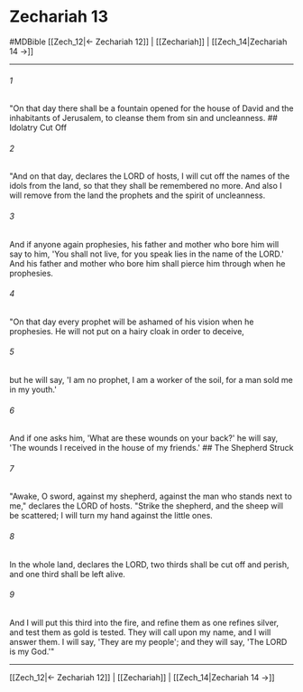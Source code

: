 # Zechariah 13
#MDBible
[[Zech_12|← Zechariah 12]] | [[Zechariah]] | [[Zech_14|Zechariah 14 →]]

***

###### 1 

"On that day there shall be a fountain opened for the house of David and the inhabitants of Jerusalem, to cleanse them from sin and uncleanness. ## Idolatry Cut Off 

###### 2 

"And on that day, declares the LORD of hosts, I will cut off the names of the idols from the land, so that they shall be remembered no more. And also I will remove from the land the prophets and the spirit of uncleanness. 

###### 3 

And if anyone again prophesies, his father and mother who bore him will say to him, 'You shall not live, for you speak lies in the name of the LORD.' And his father and mother who bore him shall pierce him through when he prophesies. 

###### 4 

"On that day every prophet will be ashamed of his vision when he prophesies. He will not put on a hairy cloak in order to deceive, 

###### 5 

but he will say, 'I am no prophet, I am a worker of the soil, for a man sold me in my youth.' 

###### 6 

And if one asks him, 'What are these wounds on your back?' he will say, 'The wounds I received in the house of my friends.' ## The Shepherd Struck 

###### 7 

"Awake, O sword, against my shepherd, against the man who stands next to me," declares the LORD of hosts. "Strike the shepherd, and the sheep will be scattered; I will turn my hand against the little ones. 

###### 8 

In the whole land, declares the LORD, two thirds shall be cut off and perish, and one third shall be left alive. 

###### 9 

And I will put this third into the fire, and refine them as one refines silver, and test them as gold is tested. They will call upon my name, and I will answer them. I will say, 'They are my people'; and they will say, 'The LORD is my God.'" 

***

[[Zech_12|← Zechariah 12]] | [[Zechariah]] | [[Zech_14|Zechariah 14 →]]

